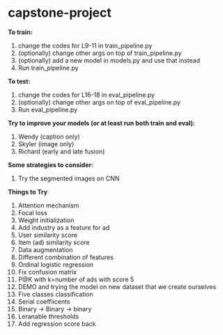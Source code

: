 # capstone-project

**To train:**
1. change the codes for L9-11 in train_pipeline.py
2. (optionally) change other args on top of train_pipeline.py
3. (optionally) add a new model in models.py and use that instead
4. Run train_pipeline.py

**To test:**
1. change the codes for L16-18 in eval_pipeline.py
2. (optionally) change other args on top of eval_pipeline.py
3. Run eval_pipeline.py

**Try to improve your models (or at least run both train and eval):**
1. Wendy (caption only)
2. Skyler (image only)
3. Richard (early and late fusion)

**Some strategies to consider:**
1. Try the segmented images  on CNN

**Things to Try**
1. Attention mechanism
2. Focal loss
3. Weight initialization
4. Add industry as a feature for ad
5. User similarity score
6. Item (ad) similarity score
7. Data augmentation 
8. Different combination of features
9. Ordinal logistic regression
10. Fix confusion matrix
11. P@K with k=number of ads with score 5
12. DEMO and trying the model on new dataset that we create ourselves
13. Five classes classification
14. Serial coeffiicents
15. Binary → Binary → binary
16. Leranable thresholds
17. Add regression score back
